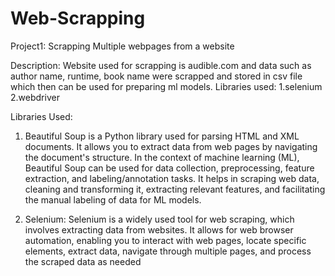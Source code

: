 # Web-Scrapping

Project1: Scrapping Multiple webpages from a website

Description: Website used for scrapping is audible.com and data such as author name, runtime, book name were scrapped and stored in csv file which then can be used for preparing ml models. 
Libraries used:
1.selenium<br>
2.webdriver



Libraries Used:

1. Beautiful Soup is a Python library used for parsing HTML and XML documents. It allows you to extract data from web pages by navigating the document's structure. In the context of machine learning (ML), Beautiful Soup can be used for data collection, preprocessing, feature extraction, and labeling/annotation tasks. It helps in scraping web data, cleaning and transforming it, extracting relevant features, and facilitating the manual labeling of data for ML models.

2. Selenium: Selenium is a widely used tool for web scraping, which involves extracting data from websites. It allows for web browser automation, enabling you to interact with web pages, locate specific elements, extract data, navigate through multiple pages, and process the scraped data as needed
